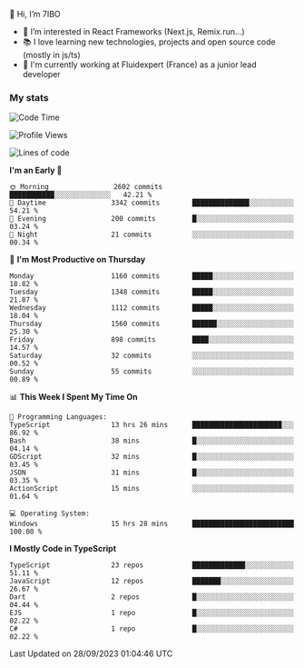 👋 Hi, I’m 7IBO

- 👀 I’m interested in React Frameworks (Next.js, Remix.run...)
- 📚 I love learning new technologies, projects and open source code (mostly in js/ts)
- 💼 I'm currently working at Fluidexpert (France) as a junior lead developer

### My stats
<!--START_SECTION:waka-->
![Code Time](http://img.shields.io/badge/Code%20Time-195%20hrs%2022%20mins-blue)

![Profile Views](http://img.shields.io/badge/Profile%20Views-0-blue)

![Lines of code](https://img.shields.io/badge/From%20Hello%20World%20I%27ve%20Written-7.5%20million%20lines%20of%20code-blue)

**I'm an Early 🐤** 

```text
🌞 Morning                2602 commits        ███████████░░░░░░░░░░░░░░   42.21 % 
🌆 Daytime                3342 commits        ██████████████░░░░░░░░░░░   54.21 % 
🌃 Evening                200 commits         █░░░░░░░░░░░░░░░░░░░░░░░░   03.24 % 
🌙 Night                  21 commits          ░░░░░░░░░░░░░░░░░░░░░░░░░   00.34 % 
```
📅 **I'm Most Productive on Thursday** 

```text
Monday                   1160 commits        █████░░░░░░░░░░░░░░░░░░░░   18.82 % 
Tuesday                  1348 commits        █████░░░░░░░░░░░░░░░░░░░░   21.87 % 
Wednesday                1112 commits        █████░░░░░░░░░░░░░░░░░░░░   18.04 % 
Thursday                 1560 commits        ██████░░░░░░░░░░░░░░░░░░░   25.30 % 
Friday                   898 commits         ████░░░░░░░░░░░░░░░░░░░░░   14.57 % 
Saturday                 32 commits          ░░░░░░░░░░░░░░░░░░░░░░░░░   00.52 % 
Sunday                   55 commits          ░░░░░░░░░░░░░░░░░░░░░░░░░   00.89 % 
```


📊 **This Week I Spent My Time On** 

```text
💬 Programming Languages: 
TypeScript               13 hrs 26 mins      ██████████████████████░░░   86.92 % 
Bash                     38 mins             █░░░░░░░░░░░░░░░░░░░░░░░░   04.14 % 
GDScript                 32 mins             █░░░░░░░░░░░░░░░░░░░░░░░░   03.45 % 
JSON                     31 mins             █░░░░░░░░░░░░░░░░░░░░░░░░   03.35 % 
ActionScript             15 mins             ░░░░░░░░░░░░░░░░░░░░░░░░░   01.64 % 

💻 Operating System: 
Windows                  15 hrs 28 mins      █████████████████████████   100.00 % 
```

**I Mostly Code in TypeScript** 

```text
TypeScript               23 repos            █████████████░░░░░░░░░░░░   51.11 % 
JavaScript               12 repos            ███████░░░░░░░░░░░░░░░░░░   26.67 % 
Dart                     2 repos             █░░░░░░░░░░░░░░░░░░░░░░░░   04.44 % 
EJS                      1 repo              █░░░░░░░░░░░░░░░░░░░░░░░░   02.22 % 
C#                       1 repo              █░░░░░░░░░░░░░░░░░░░░░░░░   02.22 % 
```




 Last Updated on 28/09/2023 01:04:46 UTC
<!--END_SECTION:waka-->
